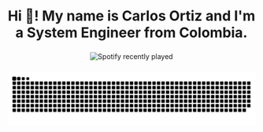<h1 align="center">Hi 👋! My name is Carlos Ortiz and I'm a System Engineer from Colombia.</h1>

###

<!--
**caeforga/caeforga** is a ✨ _special_ ✨ repository because its `README.md` (this file) appears on your GitHub profile.

Here are some ideas to get you started:

- 🔭 I’m currently working on ...
- 🌱 I’m currently learning ...
- 👯 I’m looking to collaborate on ...
- 🤔 I’m looking for help with ...
- 💬 Ask me about ...
- 📫 How to reach me: ...
- 😄 Pronouns: ...
- ⚡ Fun fact: ...
-->
<div align="center">
  <img src="https://spotify-recently-played-readme.vercel.app/api?user=3142lx74dd7chk6o4g6kqh3tox3u&count=3" alt="Spotify recently played"  />
</div>

###

<img src="https://raw.githubusercontent.com/caeforga/caeforga/output/snake.svg" alt="Snake animation" />

###
